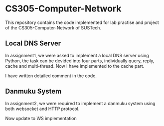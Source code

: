 # CS305-Computer-Network

This repository contains the code implemented for lab practise and project of the CS305-Computer-Network of SUSTech.

## Local DNS Server

In  assignment1, we were asked to implement a local DNS server using Python, the task can be devided into four parts, individually query, reply, cache and multi-thread. Now I have implemented to the cache part.

I have written detailed comment in the code.

## Danmuku System

In assignment2, we were required to implement a danmuku system using both websocket and HTTP protocol.

Now update to WS implementation
